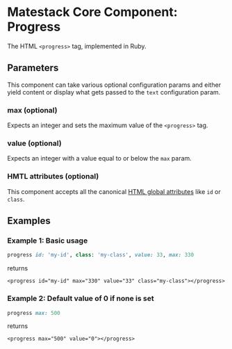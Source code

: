 # Matestack Core Component: Progress

The HTML `<progress>` tag, implemented in Ruby.

## Parameters

This component can take various optional configuration params and either yield content or display what gets passed to the `text` configuration param.

### max \(optional\)

Expects an integer and sets the maximum value of the `<progress>` tag.

### value \(optional\)

Expects an integer with a value equal to or below the `max` param.

### HMTL attributes \(optional\)

This component accepts all the canonical [HTML global attributes](https://www.w3schools.com/tags/ref_standardattributes.asp) like `id` or `class`.

## Examples

### Example 1: Basic usage

```ruby
progress id: 'my-id', class: 'my-class', value: 33, max: 330
```

returns

```markup
<progress id="my-id" max="330" value="33" class="my-class"></progress>
```

### Example 2: Default value of 0 if none is set

```ruby
progress max: 500
```

returns

```markup
<progress max="500" value="0"></progress>
```

